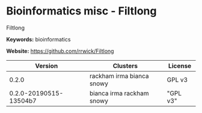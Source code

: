 # Bioinformatics misc - Filtlong

Filtlong

**Keywords:** bioinformatics

**Website:** <https://github.com/rrwick/Filtlong>

| Version | Clusters | License |
| ------- | -------- | ------- |
| 0.2.0 | rackham irma bianca snowy | GPL v3 |
| 0.2.0-20190515-13504b7 | bianca irma rackham snowy | "GPL v3" |
